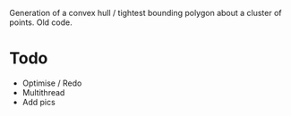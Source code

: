 Generation of a convex hull / tightest bounding polygon about a cluster of points. Old code.
<h1>Todo</h1>
<ul>
  <li>Optimise / Redo</li>
  <li>Multithread</li>
  <li>Add pics</li>
</ul>
